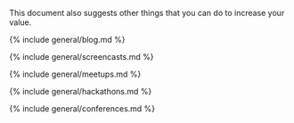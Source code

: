 This document also suggests other things that you can do to increase your value.

{% include general/blog.md %}

{% include general/screencasts.md %}

{% include general/meetups.md %}

{% include general/hackathons.md %}

{% include general/conferences.md %}